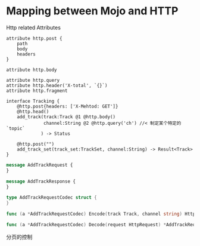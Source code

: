 # Mapping between Mojo and HTTP





Http related Attributes



```
attribute http.post {
	path
	body
	headers
}
```



```
attribute http.body
```



```
attribute http.query
attribute http.header('X-total', `{}`)
attribute http.fragment
```



```
interface Tracking {
    @http.post{headers: ['X-Mehtod: GET']}
    @http.head()
    add_track(track:Track @1 @http.body()
              channel:String @2 @http.query('ch') //< 制定某个特定的`topic`
             ) -> Status

    @http.post("")
    add_track_set(track_set:TrackSet, channel:String) -> Result<Track>
}
```



```protobuf
message AddTrackRequest {
}

message AddTrackResponse {
}
```



```go
type AddTrackRequestCodec struct {
}

func (a *AddTrackRequestCodec) Encode(track Track, channel string) HttpRequest

func (a *AddTrackRequestCodec) Decode(request HttpRequest) *AddTrackRequest
```





分页的控制

